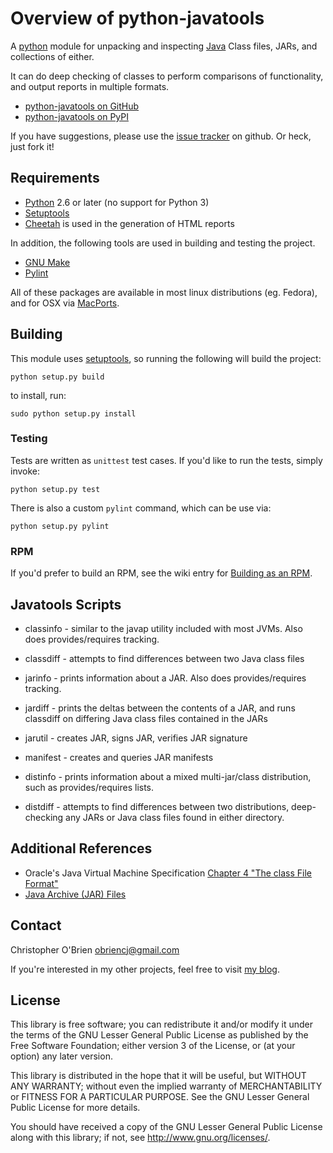 
# Overview of python-javatools

A [python] module for unpacking and inspecting [Java] Class files,
JARs, and collections of either.

[python]: http://python.org
[java]: http://www.oracle.com/technetwork/java/index.html

It can do deep checking of classes to perform comparisons of
functionality, and output reports in multiple formats.

* [python-javatools on GitHub][github]
* [python-javatools on PyPI][pypi]

[github]: https://github.com/obriencj/python-javatools/
[pypi]: http://pypi.python.org/pypi/javatools

If you have suggestions, please use the [issue tracker] on github. Or
heck, just fork it!

[issue tracker]: https://github.com/obriencj/python-javatools/issues


## Requirements

* [Python] 2.6 or later (no support for Python 3)
* [Setuptools]
* [Cheetah] is used in the generation of HTML reports

In addition, the following tools are used in building and testing the
project.

* [GNU Make]
* [Pylint]

All of these packages are available in most linux distributions
(eg. Fedora), and for OSX via [MacPorts].

[cheetah]: http://www.cheetahtemplate.org
[pyxml]: http://www.python.org/community/sigs/current/xml-sig/

[setuptools]: http://pythonhosted.org/setuptools/
[gnu make]: http://www.gnu.org/software/make/
[pylint]: http://pypi.python.org/pypi/pylint/

[fedora]: http://fedoraproject.org/
[macports]: http://www.macports.org


## Building

This module uses [setuptools], so running the following will build the
project:

```python setup.py build```

to install, run:

```sudo python setup.py install```


### Testing

Tests are written as `unittest` test cases. If you'd like to run the tests,
simply invoke:

```python setup.py test```

There is also a custom `pylint` command, which can be use via:

```python setup.py pylint```


### RPM

If you'd prefer to build an RPM, see the wiki entry for
[Building as an RPM].

[building as an rpm]: https://github.com/obriencj/python-javatools/wiki/Building-as-an-RPM


## Javatools Scripts

* classinfo - similar to the javap utility included with most
  JVMs. Also does provides/requires tracking.

* classdiff - attempts to find differences between two Java class
  files

* jarinfo - prints information about a JAR. Also does
  provides/requires tracking.

* jardiff - prints the deltas between the contents of a JAR, and runs
  classdiff on differing Java class files contained in the JARs

* jarutil - creates JAR, signs JAR, verifies JAR signature

* manifest - creates and queries JAR manifests

* distinfo - prints information about a mixed multi-jar/class
  distribution, such as provides/requires lists.

* distdiff - attempts to find differences between two distributions,
  deep-checking any JARs or Java class files found in either
  directory.


## Additional References

* Oracle's Java Virtual Machine Specification
  [Chapter 4 "The class File Format"][jvms-4]
* [Java Archive (JAR) Files][jars]

[jvms-4]: http://docs.oracle.com/javase/specs/jvms/se7/html/jvms-4.html
[jars]: http://docs.oracle.com/javase/1.5.0/docs/guide/jar/index.html

## Contact

Christopher O'Brien <obriencj@gmail.com>

If you're interested in my other projects, feel free to visit
[my blog].

[my blog]: http://obriencj.preoccupied.net/


## License

This library is free software; you can redistribute it and/or modify
it under the terms of the GNU Lesser General Public License as
published by the Free Software Foundation; either version 3 of the
License, or (at your option) any later version.

This library is distributed in the hope that it will be useful, but
WITHOUT ANY WARRANTY; without even the implied warranty of
MERCHANTABILITY or FITNESS FOR A PARTICULAR PURPOSE.  See the GNU
Lesser General Public License for more details.

You should have received a copy of the GNU Lesser General Public
License along with this library; if not, see
<http://www.gnu.org/licenses/>.
